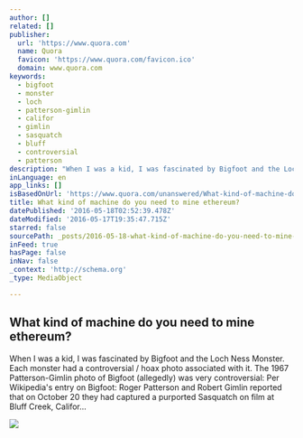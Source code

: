 ```yaml
---
author: []
related: []
publisher:
  url: 'https://www.quora.com'
  name: Quora
  favicon: 'https://www.quora.com/favicon.ico'
  domain: www.quora.com
keywords:
  - bigfoot
  - monster
  - loch
  - patterson-gimlin
  - califor
  - gimlin
  - sasquatch
  - bluff
  - controversial
  - patterson
description: "When I was a kid, I was fascinated by Bigfoot and the Loch Ness Monster. Each monster had a controversial / hoax photo associated with it. The 1967 Patterson-Gimlin photo of Bigfoot (allegedly) was very controversial: Per Wikipedia's entry on Bigfoot: Roger Patterson and Robert Gimlin reported that on October 20 they had captured a purported Sasquatch on film at Bluff Creek, Califor..."
inLanguage: en
app_links: []
isBasedOnUrl: 'https://www.quora.com/unanswered/What-kind-of-machine-do-you-need-to-mine-ethereum'
title: What kind of machine do you need to mine ethereum?
datePublished: '2016-05-18T02:52:39.478Z'
dateModified: '2016-05-17T19:35:47.715Z'
starred: false
sourcePath: _posts/2016-05-18-what-kind-of-machine-do-you-need-to-mine-ethereum.md
inFeed: true
hasPage: false
inNav: false
_context: 'http://schema.org'
_type: MediaObject

---
```

<article style=""><h1>What kind of machine do you need to mine ethereum?</h1><p>When I was a kid, I was fascinated by Bigfoot and the Loch Ness Monster. Each monster had a controversial / hoax photo associated with it. The 1967 Patterson-Gimlin photo of Bigfoot (allegedly) was very controversial: Per Wikipedia's entry on Bigfoot: Roger Patterson and Robert Gimlin reported that on October 20 they had captured a purported Sasquatch on film at Bluff Creek, Califor...</p><img src="https://qsf.is.quoracdn.net/-images.new_grid.fb_share_default.pnge6dde9cfa6e03c43.png" /></article>
